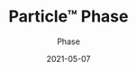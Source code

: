 ---
title: "Particle™ Phase"
image_primary: "img/Arktura-Particle-Phase-airport-wide-Backlit-scaled.jpg"
image_secondary: "img/Arktura-Particle-Phase-Ceiling-Feature-Image-v2-1-1600x1600.png"
description: "Particle%u2122%20Phase%20creates%20a%20diffused%20checkerboard%20of%20micro-perforations%20by%20replicating%20pixelization%20of%20a%20pattern.%A0%20Like%20our%20Vapor%AE%20Family%20of%20Products%2C%20these%20are%20fully%20compatible%20with%20Arktura%27s%20Vertika%AE%20wall%20channel%20and%20standard%20grid%20systems%2C%20to%20make%20installation%20of%20unique%20tiles%20across%20walls%20and%20ceilings%20effortless.%20Add%20available%20custom%20colors%2C%20non-woven%20acoustic%20fabric%20backers%2C%20to%20reduce%20noise%2C%20and%20Arktura%27s%20integrated%20lighting%2C%20and%20the%20possibilities%20are%20truly%20endless."
designer: "Arktura"
tags: 
  - "Acoustic"
  - "Ceiling Panels"
  - "Wall Panels"
  - "Lighting"
subtitle: "Phase"
href: "https://arktura.com/product/particle-phase/"
category: "Acoustic"
manufacturer: "Arktura"
slug: "/manufacturers/arktura/acoustic/arktura-particle-phase"
date: "2021-05-07"
---